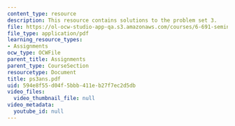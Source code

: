 ```yaml
---
content_type: resource
description: This resource contains solutions to the problem set 3.
file: https://ol-ocw-studio-app-qa.s3.amazonaws.com/courses/6-691-seminar-in-electric-power-systems-spring-2006/594e8f55d04f5bbb411eb27f7ec2d5db_ps3ans.pdf
file_type: application/pdf
learning_resource_types:
- Assignments
ocw_type: OCWFile
parent_title: Assignments
parent_type: CourseSection
resourcetype: Document
title: ps3ans.pdf
uid: 594e8f55-d04f-5bbb-411e-b27f7ec2d5db
video_files:
  video_thumbnail_file: null
video_metadata:
  youtube_id: null
---
```

